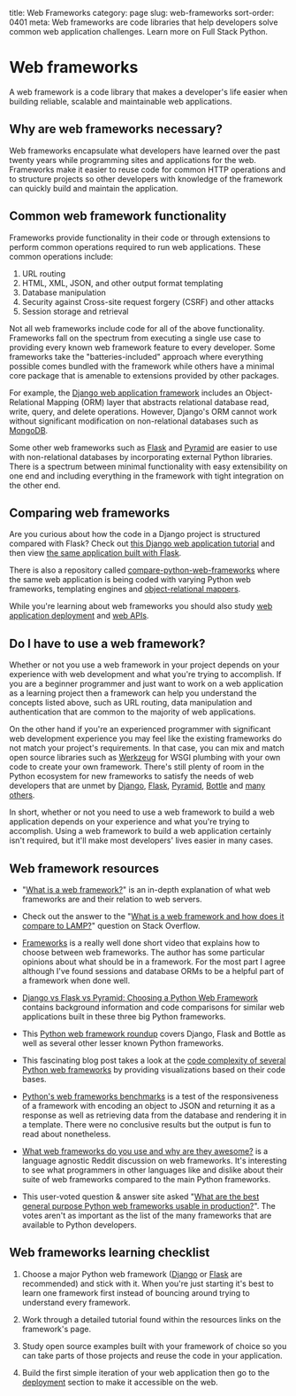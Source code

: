 title: Web Frameworks
category: page
slug: web-frameworks
sort-order: 0401
meta: Web frameworks are code libraries that help developers solve common web application challenges. Learn more on Full Stack Python.


# Web frameworks
A web framework is a code library that makes a developer's life easier when 
building reliable, scalable and maintainable web applications.


## Why are web frameworks necessary?
Web frameworks encapsulate what developers have learned over the past twenty
years while programming sites and applications for the web. Frameworks make 
it easier to reuse code for common HTTP operations and to structure projects 
so other developers with knowledge of the framework can quickly build and
maintain the application.


## Common web framework functionality
Frameworks provide functionality in their code or through extensions to 
perform common operations required to run web applications. These common 
operations include:

1. URL routing
2. HTML, XML, JSON, and other output format templating
3. Database manipulation
4. Security against Cross-site request forgery (CSRF) and other attacks
5. Session storage and retrieval

Not all web frameworks include code for all of the above functionality. 
Frameworks fall on the spectrum from executing a single use case to providing 
every known web framework feature to every developer. Some frameworks take 
the "batteries-included" approach where everything possible comes bundled 
with the framework while others have a minimal core package that is amenable
to extensions provided by other packages.

For example, the [Django web application framework](/django.html) includes an 
Object-Relational Mapping (ORM) layer that abstracts relational database 
read, write, query, and delete operations. However, Django's ORM
cannot work without significant modification on non-relational databases 
such as [MongoDB](http://www.mongodb.org/).

Some other web frameworks such as [Flask](/flask.html) and 
[Pyramid](/pyramid.html) are easier to
use with non-relational databases by incorporating external Python libraries.
There is a spectrum between minimal functionality with easy extensibility on
one end and including everything in the framework with tight integration on
the other end.

## Comparing web frameworks
Are you curious about how the code in a Django project is structured compared 
with Flask? Check out 
[this Django web application tutorial](https://www.twilio.com/docs/howto/walkthrough/appointment-reminders/python/django) 
and then view [the same application built with Flask](https://www.twilio.com/docs/howto/walkthrough/appointment-reminders/python/flask).

There is also a repository called
[compare-python-web-frameworks](https://github.com/makaimc/compare-python-web-frameworks)
where the same web application is being coded with varying Python web 
frameworks, templating engines and 
[object-relational mappers](/object-relational-mappers-orms.html).


<div class="well see-also">
While you're learning about web frameworks you should also study
<a href="/deployment.html">web application deployment</a> and 
<a href="/application-programming-interfaces.html">web APIs</a>.
</div>


## Do I have to use a web framework?
Whether or not you use a web framework in your project depends on your 
experience with web development and what you're trying to accomplish. If you 
are a beginner programmer and just want to work on a web application as a 
learning project then a framework can help you understand the concepts listed
above, such as URL routing, data manipulation and authentication that are
common to the majority of web applications.

On the other hand if you're an experienced programmer with significant 
web development experience you may feel like the existing frameworks do not
match your project's requirements. In that case, you can mix and match
open source libraries such as [Werkzeug](http://werkzeug.pocoo.org/) for
WSGI plumbing with your own code to create your own framework. There's 
still plenty of room in the Python ecosystem for new frameworks to satisfy 
the needs of web developers that are unmet by [Django](/django.html), 
[Flask](/flask.html), [Pyramid](/pyramid.html), [Bottle](/bottle.html) and 
[many others](/other-web-frameworks.html).

In short, whether or not you need to use a web framework to build a web 
application depends on your experience and what you're trying to accomplish. 
Using a web framework to build a web application certainly isn't required, 
but it'll make most developers' lives easier in many cases.


## Web framework resources
* "[What is a web framework?](http://www.jeffknupp.com/blog/2014/03/03/what-is-a-web-framework/)"
  is an in-depth explanation of what web frameworks are and their relation
  to web servers.

* Check out the answer to the 
  "[What is a web framework and how does it compare to LAMP?](http://stackoverflow.com/questions/4507506/what-is-a-web-framework-how-does-it-compare-with-lamp)"
  question on Stack Overflow.

* [Frameworks](http://youtu.be/W6KCPXl6Zuc) is a really well done short video
  that explains how to choose between web frameworks. The author has some
  particular opinions about what should be in a framework. For the most part
  I agree although I've found sessions and database ORMs to be a helpful
  part of a framework when done well.

* [Django vs Flask vs Pyramid: Choosing a Python Web Framework](https://www.airpair.com/python/posts/django-flask-pyramid)
  contains background information and code comparisons for similar
  web applications built in these three big Python frameworks.

* This [Python web framework roundup](http://www.konstruktor.ee/blog/python-web-framework-roundup/)
  covers Django, Flask and Bottle as well as several other lesser known Python
  frameworks.

* This fascinating blog post takes a look at the 
  [code complexity of several Python web frameworks](http://grokcode.com/864/snakefooding-python-code-for-complexity-visualization/)
  by providing visualizations based on their code bases.

* [Python's web frameworks benchmarks](http://klen.github.io/py-frameworks-bench/)
  is a test of the responsiveness of a framework with encoding an object to
  JSON and returning it as a response as well as retrieving data from the 
  database and rendering it in a template. There were no conclusive results
  but the output is fun to read about nonetheless.

* [What web frameworks do you use and why are they awesome?](http://www.reddit.com/r/webdev/comments/2les4x/what_frameworks_do_you_use_and_why_are_they/)
  is a language agnostic Reddit discussion on web frameworks. It's interesting
  to see what programmers in other languages like and dislike about their
  suite of web frameworks compared to the main Python frameworks.

* This user-voted question & answer site asked "[What are the best general purpose Python web frameworks usable in production?](http://www.slant.co/topics/426/~what-are-the-best-general-purpose-python-web-frameworks-usable-in-production-sites)".
  The votes aren't as important as the list of the many frameworks
  that are available to Python developers.


## Web frameworks learning checklist
1. Choose a major Python web framework ([Django](/django.html) or 
   [Flask](/flask.html) are recommended) and stick with it. When you're just
   starting it's best to learn one framework first instead of bouncing around
   trying to understand every framework. 

1. Work through a detailed tutorial found within the resources links on the
   framework's page.

1. Study open source examples built with your framework of choice so you can 
   take parts of those projects and reuse the code in your application.

1. Build the first simple iteration of your web application then go to
   the [deployment](/deployment.html) section to make it accessible on the 
   web.

